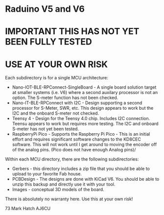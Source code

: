 # Raduino V5 and V6
# IMPORTANT THIS HAS NOT YET BEEN FULLY TESTED
# USE AT YOUR OWN RISK
 
Each subdirectory is for a single MCU architecture:

- Nano-IOT-BLE-RPConnect-SingleBoard - A single board solution target at smaller systems (i.e. V6) where a second auxilary processor is not an option. The S-meter function has not been checked.
- Nano-IT-BLE-RPConnect with I2C - Design supporting a second processor for S-Meter, SWR, etc. This design appears to work but the I2C and the onboard S-meter not checked.
- Teensy 4 - Design for the Teensy 4.0 chip. Includes I2C connection. Teensu appears to work but requires more testing. The I2C and onboard S-meter has not yet been tested.
- RaspberryPi Pico - Supports the Raspberry Pi Pico - This is an initial effort and requires significant software changes to the KD8CEC software. This will not work until I get around to moving the encoder off of the analog pins. (Pico does not have enough Analog pins)/


Within each MCU directory, there are the following subdirectories:


- Gerbers - this directory includes a zip file that you should be able to upload to
            your favorite Fab house.
- PCBDesign - The designs are done with KiCad V6. You should be able to unzip this backup and directly use it with your tool.
- Images - conceptual 3D models of the board.

There is absolutely no warranty here. Use this at your own risk!


73
Mark Hatch
AJ6CU


